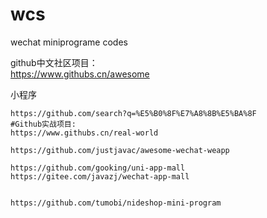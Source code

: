 # wcs
wechat miniprograme codes

github中文社区项目：  
https://www.githubs.cn/awesome  


小程序
```
https://github.com/search?q=%E5%B0%8F%E7%A8%8B%E5%BA%8F
#Github实战项目:
https://www.githubs.cn/real-world  

https://github.com/justjavac/awesome-wechat-weapp

https://github.com/gooking/uni-app-mall  
https://gitee.com/javazj/wechat-app-mall  


https://github.com/tumobi/nideshop-mini-program

```
